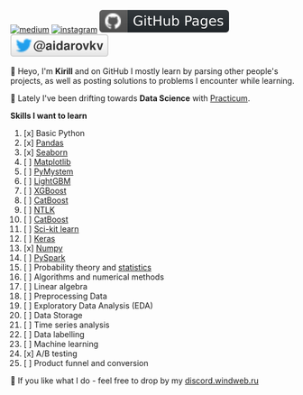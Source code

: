 [![medium](https://aleen42.github.io/badges/src/medium.svg)](https://medium.com/@windweb)
[![instagram](https://badges.aleen42.com/src/instagram.svg)](https://www.instagram.com/best_sail)
[![Github Pages](https://github.com/windweb/windweb/blob/master/github.svg)](https://windweb.github.io/)
[![Twitter](https://raw.githubusercontent.com/windweb/windweb/master/twitter.svg)](https://twitter.com/aidarovkv)
<!---
[![Twitter](https://img.shields.io/twitter/follow/aidarovkv?label=%40aidarovkv&style=social)](https://twitter.com/aidarovkv)

https://metrics.lecoq.io/insights/windweb 
-->

👋 Heyo, I'm **Kirill** and on GitHub I mostly learn by parsing other people's projects, as well as posting solutions to problems I encounter while learning.

🧮 Lately I've been drifting towards **Data Science** with [Practicum](https://practicum.com/data-science/).

**Skills I want to learn**
1. [x] Basic Python
2. [x] [Pandas](https://pandas.pydata.org/)
3. [x] [Seaborn](https://seaborn.pydata.org/)
4. [ ] [Matplotlib](https://matplotlib.org/)
5. [ ] [PyMystem](https://pypi.org/project/pymystem3/)
6. [ ] [LightGBM](https://github.com/microsoft/LightGBM)
7. [ ] [XGBoost](https://github.com/dmlc/xgboost)
8. [ ] [CatBoost](https://catboost.ai/)
9. [ ] [NTLK](https://www.nltk.org/)
10. [ ] [CatBoost](https://catboost.ai/)
11. [ ] [Sci-kit learn](https://scikit-learn.org/stable/)
12. [ ] [Keras](https://keras.io/)
13. [x] [Numpy](https://numpy.org/)
14. [ ] [PySpark](https://spark.apache.org/docs/latest/api/python/)
15. [ ] Probability theory and [statistics](https://stepik.org/course/76/info)
16. [ ] Algorithms and numerical methods
17. [ ] Linear algebra
18. [ ] Preprocessing Data
19. [ ] Exploratory Data Analysis (EDA)
20. [ ] Data Storage
21. [ ] Time series analysis
22. [ ] Data labelling
23. [ ] Machine learning
24. [x] A/B testing
25. [ ] Product funnel and conversion

💬 If you like what I do - feel free to drop by my [discord.windweb.ru](https://discord.windweb.ru/)
